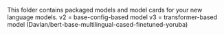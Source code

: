 This folder contains packaged models and model cards for your new language models.
v2 = base-config-based model
v3 = transformer-based model (Davlan/bert-base-multilingual-cased-finetuned-yoruba)
